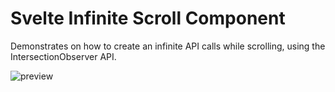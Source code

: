 Svelte Infinite Scroll Component
================================

Demonstrates on how to create an infinite API calls while scrolling, using the IntersectionObserver API.

![preview](./preview/1.gif)